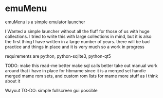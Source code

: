 # emuMenu
emuMenu is a simple emulator launcher

I Wanted a simple launcher without all the fluff for those of us with huge collections. I tried to write
this with large collections in mind, but it is also the first thing I have written in a large number of 
years. there will be bad practice and things in place and it is very much so a work in progress

requirements are python, python-sqlite3, python-qt5

TODO:
make this read-me better
make sql calls better
take out manual work around that i have in place for hbmame since it is a merged set
handle merged mame rom sets, and custom rom lists for mame
more stuff as i think about it

Wayout TO-DO:
simple fullscreen gui possible

